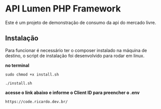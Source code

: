 # API Lumen PHP Framework

Este é um projeto de demonstração de consumo da api do mercado livre.

## Instalação

Para funcionar é necessário ter o composer instalado na máquina de destino, o script de instalação foi desenvolvido para rodar em linux.

**no terminal**
    
    sudo chmod +x install.sh
    
    ./install.sh
**acesse o link abaixo e informe o Client ID para preencher o .env**

    https://code.ricardo.dev.br/
